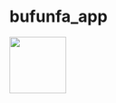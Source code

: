 # bufunfa_app
<img src="https://github.com/dbrhbraga/bufunfa_app/blob/main/coin/Xiaomi-12-dbrhbraga.github.io-iculsea3uzv2w.gif" width="100" />
